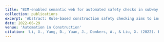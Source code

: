 ```yaml
---
title: "BIM-enabled semantic web for automated safety checks in subway construction"
collection: publications
excerpt: 'Abstract: Rule-based construction safety checking aims to inspect safety risk factors during the construction process to ensure that risk factor states are within safety thresholds. However, integrating multisource safety risk factors and text-based rules remains a challenge. This study proposes a semantic approach to integrate heterogeneous data under a building information modeling (BIM) environment and enable automated safety checking through SPARQL-based reasoning. In this framework, four interconnected ontologies are developed to provide a semantic schema for subway construction safety checking. Safety risk factors data are extracted from BIM and sensor data and then converted into integrated ontology instances. Text-based rules are automatically transformed into SPARQL-based checking rules. The proposed framework can improve knowledge sharing and promote real-time and automated safety checking. A case is illustrated to show how the framework can be applied, confirming the feasibility and effectiveness of the proposed framework.'
date: 2022-06-29
venue: 'Automation in Construction'
citation: 'Li, X., Yang, D., Yuan, J., Donkers, A., & Liu, X. (2022). BIM-enabled semantic web for automated safety checks in subway construction. Automation in construction, 141, 104454.'
---
```


